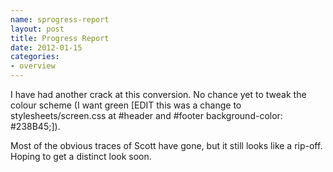 ```yaml
--- 
name: sprogress-report
layout: post
title: Progress Report
date: 2012-01-15
categories: 
- overview
---
```


I have had another crack at this conversion. No chance yet to tweak the colour scheme (I want green [EDIT this was a change to stylesheets/screen.css at #header and #footer background-color: #238B45;]). 

Most of the obvious traces of Scott have gone, but it still looks like a rip-off.  Hoping to get a distinct look soon.
